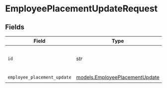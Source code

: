 # EmployeePlacementUpdateRequest


## Fields

| Field                                                                  | Type                                                                   | Required                                                               | Description                                                            | Example                                                                |
| ---------------------------------------------------------------------- | ---------------------------------------------------------------------- | ---------------------------------------------------------------------- | ---------------------------------------------------------------------- | ---------------------------------------------------------------------- |
| `id`                                                                   | *str*                                                                  | :heavy_check_mark:                                                     | The unique identifier of the EmployeePlacement to update               | 123e4567-e89b-12d3-a456-426614174000                                   |
| `employee_placement_update`                                            | [models.EmployeePlacementUpdate](../models/employeeplacementupdate.md) | :heavy_check_mark:                                                     | Request body                                                           |                                                                        |